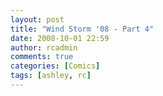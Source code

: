```yaml
---
layout: post
title: "Wind Storm '08 - Part 4"
date: 2008-10-01 22:59
author: rcadmin
comments: true
categories: [Comics]
tags: [ashley, rc]
---
```

<a href="http://bitsmack.com/wp/2008/10/02/wind-storm-08-part"><img class="alignnone size-full wp-image-1459" title="It was kill or be killed I say" src="http://bitsmack.com/wp/wp-content/uploads/2008/10/20081001.jpg" alt="" /></a>
